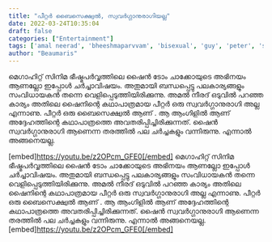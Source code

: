 ```yaml
---
title: "പീറ്റർ ബൈസെക്ഷ്വൽ, സ്വവർഗ്ഗാനുരാഗിയല്ല"
date: 2022-03-24T10:35:04
draft: false
categories: ["Entertainment"]
tags: ['amal neerad', 'bheeshmaparvvam', 'bisexual', 'guy', 'peter', 'shine tom chacko']
author: "Beaumaris"
---
```


മെഗാഹിറ്റ് സിനിമ ഭീഷ്മപർവ്വത്തിലെ ഷൈൻ ടോം ചാക്കോയുടെ അഭിനയം ആണല്ലോ ഇപ്പോൾ ചർച്ചാവിഷയം. അതുമായി ബന്ധപ്പെട്ടു പലകാര്യങ്ങളും സംവിധായകൻ തന്നെ വെളിപ്പെടുത്തിയിരിക്കുന്നു. അമൽ നീരദ് ഒടുവിൽ പറഞ്ഞ കാര്യം അതിലെ ഷൈനിന്റെ കഥാപാത്രമായ പീറ്റർ ഒരു സ്വവർഗ്ഗാനുരാഗി അല്ല എന്നാണു. പീറ്റർ ഒരു ബൈസെക്ഷ്വൽ ആണ് . ആ ആംഗിളിൽ ആണ് അദ്ദേഹത്തിന്റെ കഥാപാത്രത്തെ അവതരിപ്പിച്ചിരിക്കുന്നത്. ഷൈൻ സ്വവർഗ്ഗാനുരാഗി ആണെന്ന തരത്തിൽ പല ചർച്ചകളും വന്നിരുന്നു. എന്നാൽ അങ്ങനെയല്ല.

[embed]https://youtu.be/z2OPcm_GFE0[/embed]
മെഗാഹിറ്റ് സിനിമ ഭീഷ്മപർവ്വത്തിലെ ഷൈൻ ടോം ചാക്കോയുടെ അഭിനയം ആണല്ലോ ഇപ്പോൾ ചർച്ചാവിഷയം. അതുമായി ബന്ധപ്പെട്ടു പലകാര്യങ്ങളും സംവിധായകൻ തന്നെ വെളിപ്പെടുത്തിയിരിക്കുന്നു. അമൽ നീരദ് ഒടുവിൽ പറഞ്ഞ കാര്യം അതിലെ ഷൈനിന്റെ കഥാപാത്രമായ പീറ്റർ ഒരു സ്വവർഗ്ഗാനുരാഗി അല്ല എന്നാണു. പീറ്റർ ഒരു ബൈസെക്ഷ്വൽ ആണ് . ആ ആംഗിളിൽ ആണ് അദ്ദേഹത്തിന്റെ കഥാപാത്രത്തെ അവതരിപ്പിച്ചിരിക്കുന്നത്. ഷൈൻ സ്വവർഗ്ഗാനുരാഗി ആണെന്ന തരത്തിൽ പല ചർച്ചകളും വന്നിരുന്നു. എന്നാൽ അങ്ങനെയല്ല. [embed]https://youtu.be/z2OPcm_GFE0[/embed]
